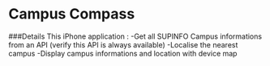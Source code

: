 # Campus Compass

###Details
This iPhone application :
-Get all SUPINFO Campus informations from an API (verify this API is always available)
-Localise the nearest campus
-Display campus informations and location with device map
